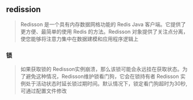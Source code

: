 ## redission
> Redisson 是一个具有内存数据网格功能的 Redis Java 客户端。它提供了更方便、最简单的使用 Redis 的方法。Redisson 对象提供了关注点分离，使您能够将注意力集中在数据建模和应用程序逻辑上

### 锁
> 如果获取锁的 Redisson实例崩溃，那么该锁可能会永远挂在获取状态。为了避免这种情况，Redisson维护锁看门狗，它会在锁持有者 Redisson 实例处于活动状态时延长锁过期时间。默认情况下，锁定看门狗超时为30秒,可通过配置文件修改
